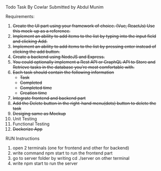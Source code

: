 Todo Task By Cowlar
Submitted by Abdul Munim

Requirements:
1. ~~Create the UI part using your framework of choice. (Vue, ReactJs) Use this mock-up as a reference.~~
2. ~~Implement an ability to add items to the list by typing into the input field and clicking Add.~~
3. ~~Implement an ability to add items to the list by pressing enter instead of clicking the add button.~~
4. ~~Create a backend using NodeJS and Express.~~
5. ~~You could optionally implement a Rest API or GraphQL API to Store and Retrieve tasks in the database you're most comfortable with.~~
6. ~~Each task should contain the following information~~
    - ~~Task~~
    - ~~Completed~~
    - ~~Completed time~~
    - ~~Creation time~~
7. ~~Integrate frontend and backend part~~
8. ~~Add the Delete button in the right-hand menu(dots) button to delete the task~~
9. ~~Desiging same as Mockup~~
10. Unit Testing
11. Functional Testing
12. ~~Dockerize App~~


RUN Instructions
1. open 2 terminals (one for frontend and other for backend)
2. write command npm start to run the frontend part
3. go to server folder by writing cd ./server on other terminal
4. write npm start to run the server

